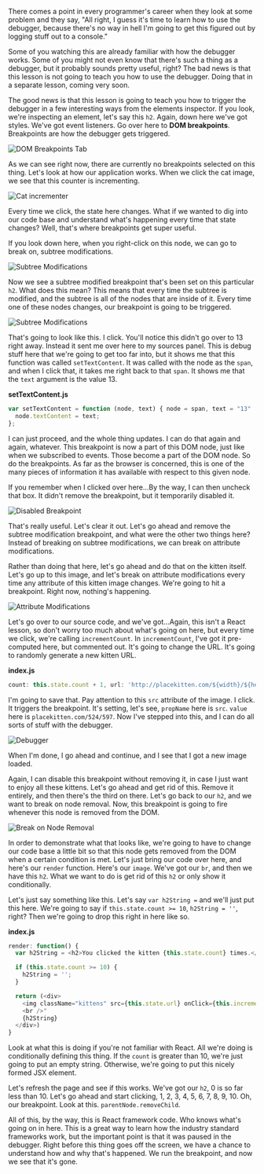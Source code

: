 There comes a point in every programmer's career when they look at some problem and they say, "All right, I guess it's time to learn how to use the debugger, because there's no way in hell I'm going to get this figured out by logging stuff out to a console."

Some of you watching this are already familiar with how the debugger works. Some of you might not even know that there's such a thing as a debugger, but it probably sounds pretty useful, right? The bad news is that this lesson is not going to teach you how to use the debugger. Doing that in a separate lesson, coming very soon.

The good news is that this lesson is going to teach you how to trigger the debugger in a few interesting ways from the elements inspector. If you look, we're inspecting an element, let's say this `h2`. Again, down here we've got styles. We've got event listeners. Go over here to **DOM breakpoints**. Breakpoints are how the debugger gets triggered.

![DOM Breakpoints Tab](https://d2eip9sf3oo6c2.cloudfront.net/asciicasts/Debug%20the%20DOM%20in%20Chrome%20with%20the%20Devtools%20Elements%20Panel/original_javascript-use-dom-break-points/javascript-use-dom-break-points-breakpoints-tab.png?1476907384)

As we can see right now, there are currently no breakpoints selected on this thing. Let's look at how our application works. When we click the cat image, we see that this counter is incrementing.

![Cat incrementer](https://d2eip9sf3oo6c2.cloudfront.net/asciicasts/Debug%20the%20DOM%20in%20Chrome%20with%20the%20Devtools%20Elements%20Panel/original_javascript-use-dom-break-points/javascript-use-dom-break-points-cat-incrementing.png?1476907384)

Every time we click, the state here changes. What if we wanted to dig into our code base and understand what's happening every time that state changes? Well, that's where breakpoints get super useful.

If you look down here, when you right-click on this node, we can go to break on, subtree modifications.

![Subtree Modifications](https://d2eip9sf3oo6c2.cloudfront.net/asciicasts/Debug%20the%20DOM%20in%20Chrome%20with%20the%20Devtools%20Elements%20Panel/original_javascript-use-dom-break-points/javascript-use-dom-break-points-subtree-modifications.png?1476907385)

Now we see a subtree modified breakpoint that's been set on this particular `h2`. What does this mean? This means that every time the subtree is modified, and the subtree is all of the nodes that are inside of it. Every time one of these nodes changes, our breakpoint is going to be triggered.

![Subtree Modifications](https://d2eip9sf3oo6c2.cloudfront.net/asciicasts/Debug%20the%20DOM%20in%20Chrome%20with%20the%20Devtools%20Elements%20Panel/original_javascript-use-dom-break-points/javascript-use-dom-break-points-h2-nodes.png?1476907385)

That's going to look like this. I click. You'll notice this didn't go over to 13 right away. Instead it sent me over here to my sources panel. This is debug stuff here that we're going to get too far into, but it shows me that this function was called `setTextContent`. It was called with the node as the `span`, and when I click that, it takes me right back to that `span`. It shows me that the `text` argument is the value 13.

**setTextContent.js**
```javascript
var setTextContent = function (node, text) { node = span, text = "13"
  node.textContent = text;
};
```

I can just proceed, and the whole thing updates. I can do that again and again, whatever. This breakpoint is now a part of this DOM node, just like when we subscribed to events. Those become a part of the DOM node. So do the breakpoints. As far as the browser is concerned, this is one of the many pieces of information it has available with respect to this given node.

If you remember when I clicked over here...By the way, I can then uncheck that box. It didn't remove the breakpoint, but it temporarily disabled it.

![Disabled Breakpoint](https://d2eip9sf3oo6c2.cloudfront.net/asciicasts/Debug%20the%20DOM%20in%20Chrome%20with%20the%20Devtools%20Elements%20Panel/original_javascript-use-dom-break-points/javascript-use-dom-break-points-disabled-breakpoint.png?1476907384)

That's really useful. Let's clear it out. Let's go ahead and remove the subtree modification breakpoint, and what were the other two things here? Instead of breaking on subtree modifications, we can break on attribute modifications.

Rather than doing that here, let's go ahead and do that on the kitten itself. Let's go up to this image, and let's break on attribute modifications every time any attribute of this kitten image changes. We're going to hit a breakpoint. Right now, nothing's happening.

![Attribute Modifications](https://d2eip9sf3oo6c2.cloudfront.net/asciicasts/Debug%20the%20DOM%20in%20Chrome%20with%20the%20Devtools%20Elements%20Panel/original_javascript-use-dom-break-points/javascript-use-dom-break-points-attribute-modifications.png?1476907384)

Let's go over to our source code, and we've got...Again, this isn't a React lesson, so don't worry too much about what's going on here, but every time we click, we're calling `incrementCount`. In `incrementCount`, I've got it pre-computed here, but commented out. It's going to change the URL. It's going to randomly generate a new kitten URL.

**index.js**
```javascript
count: this.state.count + 1, url: 'http://placekitten.com/${width}/${height}'
```

I'm going to save that. Pay attention to this `src` attribute of the image. I click. It triggers the breakpoint. It's setting, let's see, `propName` here is `src`. `value` here is `placekitten.com/524/597`. Now I've stepped into this, and I can do all sorts of stuff with the debugger.

![Debugger](https://d2eip9sf3oo6c2.cloudfront.net/asciicasts/Debug%20the%20DOM%20in%20Chrome%20with%20the%20Devtools%20Elements%20Panel/original_javascript-use-dom-break-points/javascript-use-dom-break-points-debugger-propName.png?1476907384)

When I'm done, I go ahead and continue, and I see that I got a new image loaded.

Again, I can disable this breakpoint without removing it, in case I just want to enjoy all these kittens. Let's go ahead and get rid of this. Remove it entirely, and then there's the third on there. Let's go back to our `h2`, and we want to break on node removal. Now, this breakpoint is going to fire whenever this node is removed from the DOM.

![Break on Node Removal](https://d2eip9sf3oo6c2.cloudfront.net/asciicasts/Debug%20the%20DOM%20in%20Chrome%20with%20the%20Devtools%20Elements%20Panel/original_javascript-use-dom-break-points/javascript-use-dom-break-points-break-on-node-removal.png?1476907384)

In order to demonstrate what that looks like, we're going to have to change our code base a little bit so that this node gets removed from the DOM when a certain condition is met. Let's just bring our code over here, and here's our `render` function. Here's our `image`. We've got our `br`, and then we have this `h2`. What we want to do is get rid of this `h2` or only show it conditionally.

Let's just say something like this. Let's say `var h2String =` and we'll just put this here. We're going to say if `this.state.count >= 10`, `h2String = ''`, right? Then we're going to drop this right in here like so. 

**index.js**
```javascript
render: function() {
  var h2String = <h2>You clicked the kitten {this.state.count} times.</h2>;

  if (this.state.count >= 10) {
    h2String = '';
  }

  return (<div>
    <img className="kittens" src={this.state.url} onClick={this.incrementCount} />
    <br />"
    {h2String}
  </div>)
}
```

Look at what this is doing if you're not familiar with React. All we're doing is conditionally defining this thing. If the `count` is greater than 10, we're just going to put an empty string. Otherwise, we're going to put this nicely formed JSX element.

Let's refresh the page and see if this works. We've got our `h2`, 0 is so far less than 10. Let's go ahead and start clicking, 1, 2, 3, 4, 5, 6, 7, 8, 9, 10. Oh, our breakpoint. Look at this. `parentNode.removeChild`.

All of this, by the way, this is React framework code. Who knows what's going on in here. This is a great way to learn how the industry standard frameworks work, but the important point is that it was paused in the debugger. Right before this thing goes off the screen, we have a chance to understand how and why that's happened. We run the breakpoint, and now we see that it's gone.